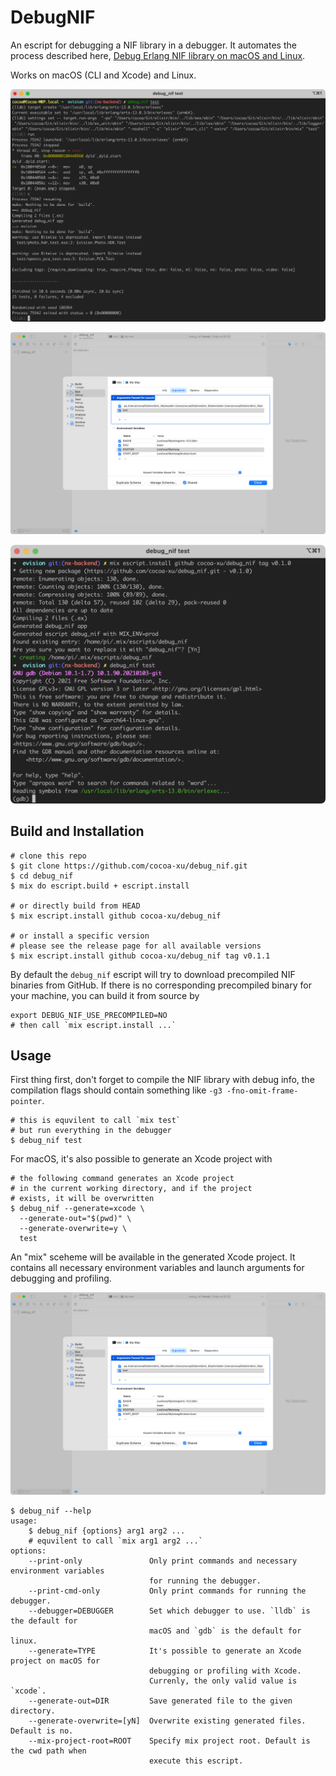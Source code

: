 # DebugNIF

An escript for debugging a NIF library in a debugger. It automates the process described here, [Debug Erlang NIF library on macOS and Linux](https://cocoa-research.works/2022/02/debug-erlang-nif-library/).

Works on macOS (CLI and Xcode) and Linux.

![macOS](assets/screenshot-macos.png)

![macOS-xcode](assets/screenshot-macos-xcode.png)

![Linux](assets/screenshot-linux.png)

## Build and Installation

```shell
# clone this repo
$ git clone https://github.com/cocoa-xu/debug_nif.git
$ cd debug_nif
$ mix do escript.build + escript.install

# or directly build from HEAD
$ mix escript.install github cocoa-xu/debug_nif

# or install a specific version
# please see the release page for all available versions
$ mix escript.install github cocoa-xu/debug_nif tag v0.1.1
```

By default the `debug_nif` escript will try to download precompiled NIF binaries from GitHub. If there is no corresponding precompiled binary for your machine, you can build it from source by

```shell
export DEBUG_NIF_USE_PRECOMPILED=NO
# then call `mix escript.install ...`
```

## Usage
First thing first, don't forget to compile the NIF library with debug info, the compilation flags  should contain something like `-g3 -fno-omit-frame-pointer`.

```shell
# this is equvilent to call `mix test` 
# but run everything in the debugger
$ debug_nif test
```

For macOS, it's also possible to generate an Xcode project with
```shell
# the following command generates an Xcode project
# in the current working directory, and if the project
# exists, it will be overwritten
$ debug_nif --generate=xcode \
  --generate-out="$(pwd)" \
  --generate-overwrite=y \
  test
```

An "mix" sceheme will be available in the generated Xcode project. It contains all necessary environment variables and launch arguments for debugging and profiling.

![macos-xcode](assets/screenshot-macos-xcode.png)

```shell
$ debug_nif --help
usage:
    $ debug_nif {options} arg1 arg2 ...
    # equvilent to call `mix arg1 arg2 ...`
options:
    --print-only               Only print commands and necessary environment variables
                               for running the debugger.
    --print-cmd-only           Only print commands for running the debugger.
    --debugger=DEBUGGER        Set which debugger to use. `lldb` is the default for
                               macOS and `gdb` is the default for linux.
    --generate=TYPE            It's possible to generate an Xcode project on macOS for
                               debugging or profiling with Xcode.
                               Currenly, the only valid value is `xcode`.
    --generate-out=DIR         Save generated file to the given directory.
    --generate-overwrite=[yN]  Overwrite existing generated files. Default is no.
    --mix-project-root=ROOT    Specify mix project root. Default is the cwd path when
                               execute this escript.
```
